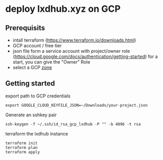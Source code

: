# deploy lxdhub.xyz on GCP

## Prerequisits

* intall terraform (https://www.terraform.io/downloads.html)
* GCP account / free tier
* json file form a service account with project/owner role (https://cloud.google.com/docs/authentication/getting-started)
  for a start, you can give the "Owner" Role
* select a GCP [zone](https://cloud.google.com/compute/docs/regions-zones/)

## Getting started

export path to GCP credentials

```
export GOOGLE_CLOUD_KEYFILE_JSON=~/Downloads/your-project.json
```

Generate an sshkey pair

```
ssh-keygen -f ~/.ssh/id_rsa_gcp_lxdhub -P "" -b 4096 -t rsa
```

terraform the lxdhub instance

```
terraform init
terraform plan
terraform apply
```
